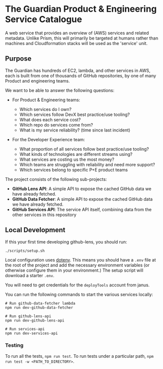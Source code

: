 # The Guardian Product & Engineering Service Catalogue

A web service that provides an overview of (AWS) services and related metadata. Unlike Prism, this will primarily be targeted at humans rather than machines and Cloudformation stacks will be used as the 'service' unit.

## Purpose

The Guardian has hundreds of EC2, lambda, and other services in AWS, each is built from one of thousands of GitHub repositories, by one of many Product and engineering teams.

We want to be able to answer the following questions:

- For Product & Engineering teams:
  - Which services do I own?
  - Which services follow DevX best practice/use tooling?
  - What does each service cost?
  - Which repo do services come from?
  - What is my service reliability? (time since last incident)

- For the Developer Experience team:
  - What proportion of all services follow best practice/use tooling?
  - What kinds of technologies are different streams using?
  - What services are costing us the most money?
  - Which teams are struggling with reliability and need more support?
  - Which services belong to specific P+E product teams

The project consists of the following sub-projects:

- **GitHub Lens API**: A simple API to expose the cached GitHub data we have already fetched.
- **GitHub Data Fetcher**: A simple API to expose the cached GitHub data we have already fetched.
- **GitHub Services API**: The service API itself, combining data from the other services in this repository

## Local Development

If this your first time developing github-lens, you should run:

```
./scripts/setup.sh
```

Local configuration uses [dotenv](https://www.npmjs.com/package/dotenv). This means you should have a `.env` file 
at the root of the project and add the necessary environment variables (or otherwise configure them in your environment.) 
The setup script will download a starter `.env`.

You will need to get credentials for the `deployTools` account from janus.

You can run the following commands to start the various services locally:

```
# Run github-data-fetcher lambda
npm run dev-github-data-fetcher

# Run github-lens-api
npm run dev-github-lens-api

# Run services-api
npm run dev-services-api
```

### Testing

To run all the tests, `npm run test`. To run tests under a particular path, `npm run test -w <PATH_TO_DIRECTORY>`.
